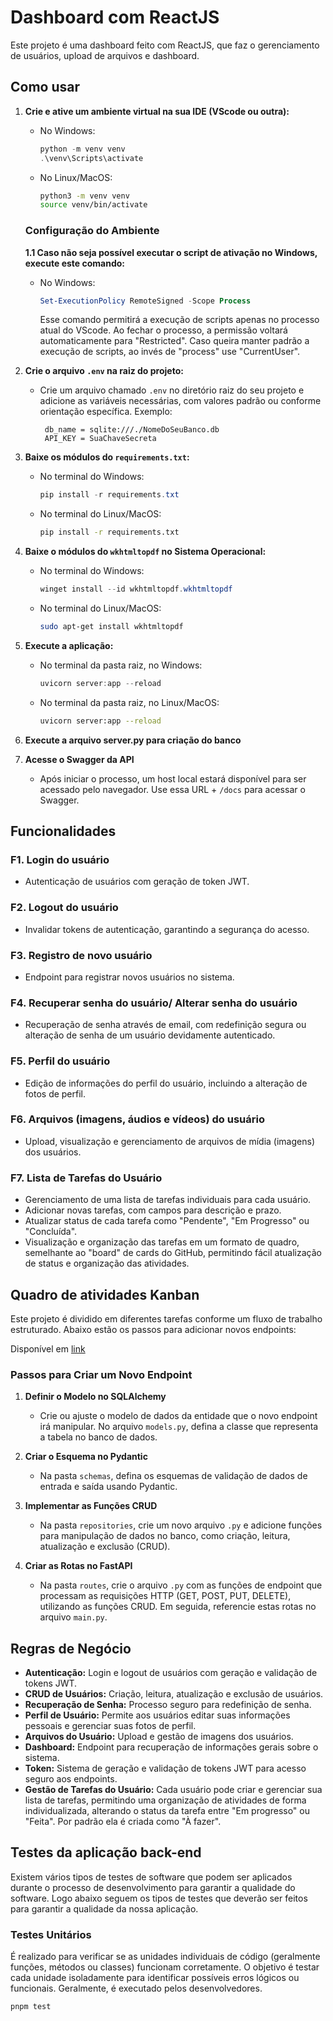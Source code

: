# Dashboard com ReactJS

Este projeto é uma dashboard feito com ReactJS, que faz o gerenciamento de usuários, upload de arquivos e dashboard.

## Como usar

1. **Crie e ative um ambiente virtual na sua IDE (VScode ou outra):**
   - No Windows:
      ```powershell
      python -m venv venv
      .\venv\Scripts\activate
      ```
   - No Linux/MacOS:
      ```bash
      python3 -m venv venv
      source venv/bin/activate
      ```

   ### Configuração do Ambiente

   **1.1 Caso não seja possível executar o script de ativação no Windows, execute este comando:**
   - No Windows:
      ```powershell
      Set-ExecutionPolicy RemoteSigned -Scope Process
      ```
      Esse comando permitirá a execução de scripts apenas no processo atual do VScode. Ao fechar o processo, a permissão voltará automaticamente para "Restricted".
      Caso queira manter padrão a execução de scripts, ao invés de "process" use "CurrentUser".

2. **Crie o arquivo `.env` na raiz do projeto:**
   - Crie um arquivo chamado `.env` no diretório raiz do seu projeto e adicione as variáveis necessárias, com valores padrão ou conforme orientação específica. Exemplo:
     ```
      db_name = sqlite:///./NomeDoSeuBanco.db
      API_KEY = SuaChaveSecreta
     ```
   
3. **Baixe os módulos do `requirements.txt`:**
   - No terminal do Windows:
      ```powershell
      pip install -r requirements.txt
      ```
   - No terminal do Linux/MacOS:
      ```bash
      pip install -r requirements.txt
      ```
4. **Baixe o módulos do `wkhtmltopdf` no Sistema Operacional:**
   - No terminal do Windows:
      ```powershell
      winget install --id wkhtmltopdf.wkhtmltopdf
      ```
   - No terminal do Linux/MacOS:
      ```bash
      sudo apt-get install wkhtmltopdf
      ```

5. **Execute a aplicação:**
   - No terminal da pasta raiz, no Windows:
     ```powershell
     uvicorn server:app --reload
     ```
   - No terminal da pasta raiz, no Linux/MacOS:
     ```bash
     uvicorn server:app --reload
     ```
6. **Execute a arquivo server.py para criação do banco**

7. **Acesse o Swagger da API**
   - Após iniciar o processo, um host local estará disponível para ser acessado pelo navegador. Use essa URL + `/docs` para acessar o Swagger.




## Funcionalidades

### F1. Login do usuário
- Autenticação de usuários com geração de token JWT.

### F2. Logout do usuário
- Invalidar tokens de autenticação, garantindo a segurança do acesso.

### F3. Registro de novo usuário
- Endpoint para registrar novos usuários no sistema.

### F4. Recuperar senha do usuário/ Alterar senha do usuário
- Recuperação de senha através de email, com redefinição segura ou alteração de senha de um usuário devidamente autenticado.

### F5. Perfil do usuário
- Edição de informações do perfil do usuário, incluindo a alteração de fotos de perfil.

### F6. Arquivos (imagens, áudios e vídeos) do usuário
- Upload, visualização e gerenciamento de arquivos de mídia (imagens) dos usuários.

### F7. Lista de Tarefas do Usuário
- Gerenciamento de uma lista de tarefas individuais para cada usuário.
- Adicionar novas tarefas, com campos para descrição e prazo.
- Atualizar status de cada tarefa como "Pendente", "Em Progresso" ou "Concluída".
- Visualização e organização das tarefas em um formato de quadro, semelhante ao "board" de cards do GitHub, permitindo fácil atualização de status e organização das atividades.

## Quadro de atividades Kanban

Este projeto é dividido em diferentes tarefas conforme um fluxo de trabalho estruturado. Abaixo estão os passos para adicionar novos endpoints:

Disponível em [link](https://github.com/orgs/compexjr/projects/1)

### Passos para Criar um Novo Endpoint

1. **Definir o Modelo no SQLAlchemy**
   - Crie ou ajuste o modelo de dados da entidade que o novo endpoint irá manipular. No arquivo `models.py`, defina a classe que representa a tabela no banco de dados.

2. **Criar o Esquema no Pydantic**
   - Na pasta `schemas`, defina os esquemas de validação de dados de entrada e saída usando Pydantic.

3. **Implementar as Funções CRUD**
   - Na pasta `repositories`, crie um novo arquivo `.py` e adicione funções para manipulação de dados no banco, como criação, leitura, atualização e exclusão (CRUD).

4. **Criar as Rotas no FastAPI**
   - Na pasta `routes`, crie o arquivo `.py` com as funções de endpoint que processam as requisições HTTP (GET, POST, PUT, DELETE), utilizando as funções CRUD. Em seguida, referencie estas rotas no arquivo `main.py`.

## Regras de Negócio

- **Autenticação:** Login e logout de usuários com geração e validação de tokens JWT.
- **CRUD de Usuários:** Criação, leitura, atualização e exclusão de usuários.
- **Recuperação de Senha:** Processo seguro para redefinição de senha.
- **Perfil de Usuário:** Permite aos usuários editar suas informações pessoais e gerenciar suas fotos de perfil.
- **Arquivos do Usuário:** Upload e gestão de imagens dos usuários.
- **Dashboard:** Endpoint para recuperação de informações gerais sobre o sistema.
- **Token:** Sistema de geração e validação de tokens JWT para acesso seguro aos endpoints.
- **Gestão de Tarefas do Usuário:** Cada usuário pode criar e gerenciar sua lista de tarefas, permitindo uma organização de atividades de forma individualizada, alterando o status da tarefa entre "Em progresso" ou "Feita". Por padrão ela é criada como "À fazer".

## Testes da aplicação back-end

Existem vários tipos de testes de software que podem ser aplicados durante o processo de desenvolvimento para garantir a qualidade do software. Logo abaixo seguem os tipos de testes que deverão ser feitos para garantir a qualidade da nossa aplicação.

### Testes Unitários

É realizado para verificar se as unidades individuais de código (geralmente funções, métodos ou classes) funcionam corretamente. O objetivo é testar cada unidade isoladamente para identificar possíveis erros lógicos ou funcionais. Geralmente, é executado pelos desenvolvedores.

```bash
pnpm test
```
